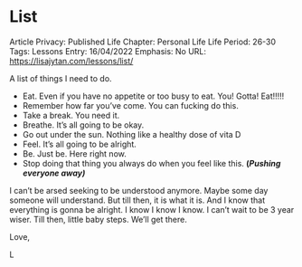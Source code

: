# List

Article Privacy: Published
Life Chapter: Personal Life
Life Period: 26-30
Tags: Lessons
Entry: 16/04/2022
Emphasis: No
URL: https://lisajytan.com/lessons/list/

A list of things I need to do. 

- Eat. Even if you have no appetite or too busy to eat. You! Gotta! Eat!!!!!
- Remember how far you’ve come. You can fucking do this.
- Take a break. You need it.
- Breathe. It’s all going to be okay.
- Go out under the sun. Nothing like a healthy dose of vita D
- Feel. It’s all going to be alright.
- Be. Just be. Here right now.
- Stop doing that thing you always do when you feel like this. **(*Pushing everyone away)***

I can’t be arsed seeking to be understood anymore. Maybe some day someone will understand. But till then, it is what it is. And I know that everything is gonna be alright. I know I know I know. I can’t wait to be 3 year wiser. Till then, little baby steps. We’ll get there.

Love,

L